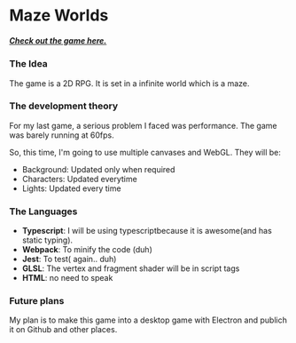 # Maze Worlds

##### [Check out the game here.](https://maze-worlds.herokuapp.com)

### The Idea

The game is a 2D RPG.
It is set in a infinite world which is a maze.

### The development theory

For my last game, a serious problem I faced was performance. The game was barely running at 60fps.

So, this time, I'm going to use multiple canvases and WebGL. They will be:

- Background: Updated only when required
- Characters: Updated everytime
- Lights: Updated every time

### The Languages

- **Typescript**: I will be using typescriptbecause it is awesome(and has static typing).
- **Webpack**: To minify the code (duh)
- **Jest**: To test( again.. duh)
- **GLSL**: The vertex and fragment shader will be in script tags
- **HTML**: no need to speak

### Future plans

My plan is to make this game into a desktop game with Electron and publich it on Github and other places.
